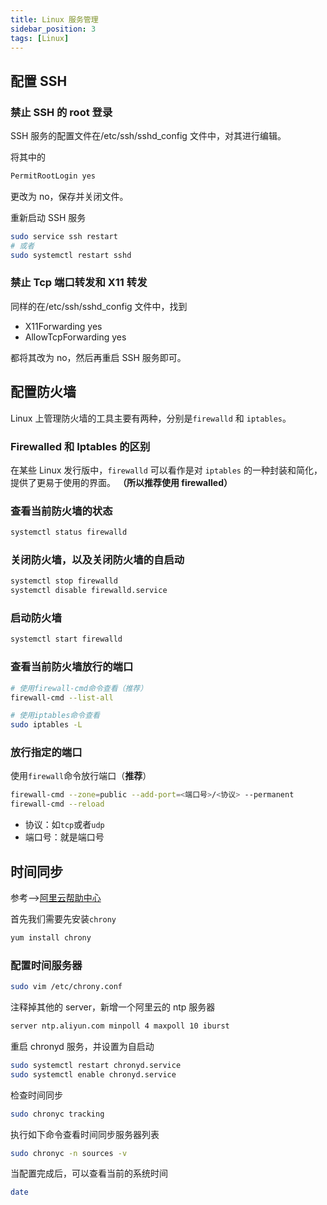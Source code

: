 ```yaml
---
title: Linux 服务管理
sidebar_position: 3
tags: [Linux]
---
```


## 配置 SSH

### 禁止 SSH 的 root 登录

SSH 服务的配置文件在/etc/ssh/sshd_config 文件中，对其进行编辑。

将其中的

```bash
PermitRootLogin yes
```

更改为 no，保存并关闭文件。

重新启动 SSH 服务

```bash
sudo service ssh restart
# 或者
sudo systemctl restart sshd
```

### 禁止 Tcp 端口转发和 X11 转发

同样的在/etc/ssh/sshd_config 文件中，找到

- X11Forwarding yes
- AllowTcpForwarding yes

都将其改为 no，然后再重启 SSH 服务即可。

## 配置防火墙

Linux 上管理防火墙的工具主要有两种，分别是`firewalld` 和 `iptables`。

### Firewalled 和 Iptables 的区别

在某些 Linux 发行版中，`firewalld` 可以看作是对 `iptables` 的一种封装和简化，提供了更易于使用的界面。 **（所以推荐使用 firewalled）**

### **查看当前防火墙的状态**

```bash
systemctl status firewalld
```

### **关闭防火墙，以及关闭防火墙的自启动**

```bash
systemctl stop firewalld
systemctl disable firewalld.service
```

### **启动防火墙**

```bash
systemctl start firewalld
```

### **查看当前防火墙放行的端口**

```bash
# 使用firewall-cmd命令查看（推荐）
firewall-cmd --list-all
```

```bash
# 使用iptables命令查看
sudo iptables -L
```

### **放行指定的端口**

使用`firewall`命令放行端口（**推荐**）

```bash
firewall-cmd --zone=public --add-port=<端口号>/<协议> --permanent
firewall-cmd --reload
```

- 协议：如`tcp`或者`udp`
- 端口号：就是端口号

## 时间同步

参考-->[阿里云帮助中心](https://help.aliyun.com/zh/ecs/user-guide/alibaba-cloud-ntp-server)

首先我们需要先安装`chrony`

```bash
yum install chrony
```

### 配置时间服务器

```bash
sudo vim /etc/chrony.conf
```

注释掉其他的 server，新增一个阿里云的 ntp 服务器

```bash
server ntp.aliyun.com minpoll 4 maxpoll 10 iburst
```

重启 chronyd 服务，并设置为自启动

```bash
sudo systemctl restart chronyd.service
sudo systemctl enable chronyd.service
```

检查时间同步

```bash
sudo chronyc tracking
```

执行如下命令查看时间同步服务器列表

```bash
sudo chronyc -n sources -v
```

当配置完成后，可以查看当前的系统时间

```bash
date
```
